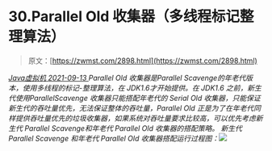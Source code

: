 <!--yml
category: 未分类
date: 0001-01-01 00:00:00
-->

# 30.Parallel Old 收集器（多线程标记整理算法）

> 原文：[https://zwmst.com/2898.html](https://zwmst.com/2898.html)

   [ *Java虚拟机* ](https://zwmst.com/java%e8%99%9a%e6%8b%9f%e6%9c%ba)*[ <time datetime="2021-09-14T00:33:28+08:00"> 2021-09-13 </time> ](https://zwmst.com/2898.html)  Parallel Old 收集器是Parallel Scavenge的年老代版本，使用多线程的标记-整理算法，在 JDK1.6才开始提供。在 JDK1.6 之前，新生代使用ParallelScavenge 收集器只能搭配年老代的 Serial Old 收集器，只能保证新生代的吞吐量优先，无法保证整体的吞吐量，Parallel Old 正是为了在年老代同样提供吞吐量优先的垃圾收集器，如果系统对吞吐量要求比较高，可以优先考虑新生代 Parallel Scavenge和年老代 Parallel Old 收集器的搭配策略。
新生代 Parallel Scavenge 和年老代 Parallel Old 收集器搭配运行过程图：![](img/632d5cd44e394e6d8c8f79b02466059c.png)*